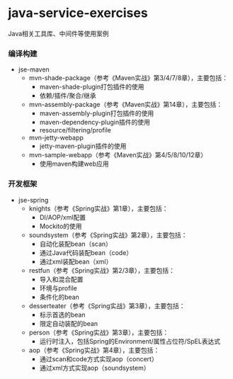 # java-service-exercises

Java相关工具库、中间件等使用案例

### 编译构建

* jse-maven
  * mvn-shade-package（参考《Maven实战》第3/4/7/8章），主要包括：
    * maven-shade-plugin打包插件的使用
    * 依赖/插件/聚合/继承
  * mvn-assembly-package（参考《Maven实战》第14章），主要包括：
    * maven-assembly-plugin打包插件的使用
    * maven-dependency-plugin插件的使用
    * resource/filtering/profile
  * mvn-jetty-webapp
    * jetty-maven-plugin插件的使用
  * mvn-sample-webapp（参考《Maven实战》第4/5/8/10/12章）
    * 使用maven构建web应用
    
### 开发框架

  * jse-spring
    * knights（参考《Spring实战》第1章），主要包括：
      * DI/AOP/xml配置
      * Mockito的使用
    * soundsystem（参考《Spring实战》第2章），主要包括：
      * 自动化装配bean（scan）
      * 通过Java代码装配bean（code）
      * 通过xml装配bean（xml）
    * restfun（参考《Spring实战》第2/3章），主要包括：
      * 导入和混合配置
      * 环境与profile
      * 条件化的bean
    * desserteater（参考《Spring实战》第3章），主要包括：
      * 标示首选的bean
      * 限定自动装配的bean
    * person（参考《Spring实战》第3章），主要包括：
      * 运行时注入，包括Spring的Environment/属性占位符/SpEL表达式
    * aop（参考《Spring实战》第4章），主要包括：
      * 通过scan和code方式实现aop（concert）
      * 通过xml方式实现aop（soundsystem）
